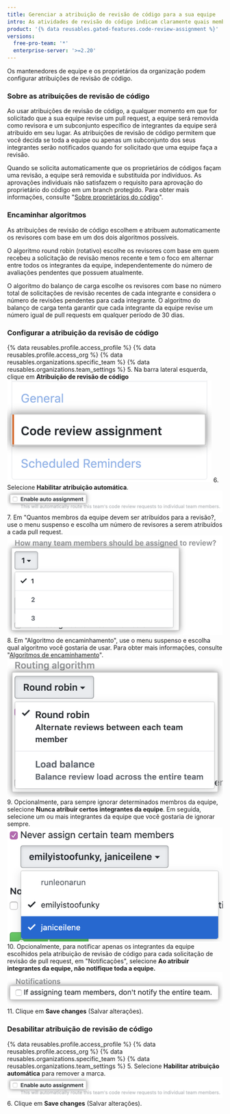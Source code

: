 ```yaml
---
title: Gerenciar a atribuição de revisão de código para a sua equipe
intro: As atividades de revisão do código indicam claramente quais membros de uma equipe devem enviar uma revisão para um pull request.
product: '{% data reusables.gated-features.code-review-assignment %}'
versions:
  free-pro-team: '*'
  enterprise-server: '>=2.20'
---
```


Os mantenedores de equipe e os proprietários da organização podem configurar atribuições de revisão de código.

### Sobre as atribuições de revisão de código

Ao usar atribuições de revisão de código, a qualquer momento em que for solicitado que a sua equipe revise um pull request, a equipe será removida como revisora e um subconjunto específico de integrantes da equipe será atribuído em seu lugar. As atribuições de revisão de código permitem que você decida se toda a equipe ou apenas um subconjunto dos seus integrantes serão notificados quando for solicitado que uma equipe faça a revisão.

Quando se solicita automaticamente que os proprietários de códigos façam uma revisão, a equipe será removida e substituída por indivíduos. As aprovações individuais não satisfazem o requisito para aprovação do proprietário do código em um branch protegido. Para obter mais informações, consulte "[Sobre proprietários do código](/github/creating-cloning-and-archiving-repositories/about-code-owners)".

### Encaminhar algoritmos

As atribuições de revisão de código escolhem e atribuem automaticamente os revisores com base em um dos dois algoritmos possíveis.

O algoritmo round robin (rotativo) escolhe os revisores com base em quem recebeu a solicitação de revisão menos recente e tem o foco em alternar entre todos os integrantes da equipe, independentemente do número de avaliações pendentes que possuem atualmente.

O algoritmo do balanço de carga escolhe os revisores com base no número total de solicitações de revisão recentes de cada integrante e considera o número de revisões pendentes para cada integrante. O algoritmo do balanço de carga tenta garantir que cada integrante da equipe revise um número igual de pull requests em qualquer período de 30 dias.

### Configurar a atribuição da revisão de código
{% data reusables.profile.access_profile %}
{% data reusables.profile.access_org %}
{% data reusables.organizations.specific_team %}
{% data reusables.organizations.team_settings %}
5. Na barra lateral esquerda, clique em **Atribuição de revisão de código** ![Botão da atribuição da revisão de código](/assets/images/help/teams/review-assignment-button.png)
6. Selecione **Habilitar atribuição automática**. ![Botão da atribuição da revisão de código](/assets/images/help/teams/review-assignment-enable.png)
7. Em "Quantos membros da equipe devem ser atribuídos para a revisão?, use o menu suspenso e escolha um número de revisores a serem atribuídos a cada pull request. ![Menu suspenso do número de revisores](/assets/images/help/teams/review-assignment-number.png)
8. Em "Algoritmo de encaminhamento", use o menu suspenso e escolha qual algoritmo você gostaria de usar. Para obter mais informações, consulte "[Algoritmos de encaminhamento](#routing-algorithms)". ![Menu suspenso do algoritmo de encaminhamento](/assets/images/help/teams/review-assignment-algorithm.png)
9. Opcionalmente, para sempre ignorar determinados membros da equipe, selecione **Nunca atribuir certos integrantes da equipe**. Em seguida, selecione um ou mais integrantes da equipe que você gostaria de ignorar sempre. ![Menu suspenso e caixa de seleção "Nunca atribuir certos integrantes da equipe"](/assets/images/help/teams/review-assignment-skip-members.png)
10. Opcionalmente, para notificar apenas os integrantes da equipe escolhidos pela atribuição de revisão de código para cada solicitação de revisão de pull request, em "Notificações", selecione **Ao atribuir integrantes da equipe, não notifique toda a equipe.** ![Notificações de atribuições de revisão de código](/assets/images/help/teams/review-assignment-notifications.png)
11. Clique em **Save changes** (Salvar alterações).

### Desabilitar atribuição de revisão de código
{% data reusables.profile.access_profile %}
{% data reusables.profile.access_org %}
{% data reusables.organizations.specific_team %}
{% data reusables.organizations.team_settings %}
5. Selecione **Habilitar atribuição automática** para remover a marca. ![Botão da atribuição da revisão de código](/assets/images/help/teams/review-assignment-enable.png)
6. Clique em **Save changes** (Salvar alterações).
